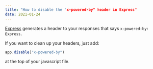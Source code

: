 ```yaml
---
title: "How to disable the "x-powered-by" header in Express"
date: 2021-01-24
---
```

[Express](https://expressjs.com) generates a header to your responses that says `x-powered-by: Express`.

If you want to clean up your headers, just add:

```jsx
app.disable("x-powered-by")
```

at the top of your javascript file.